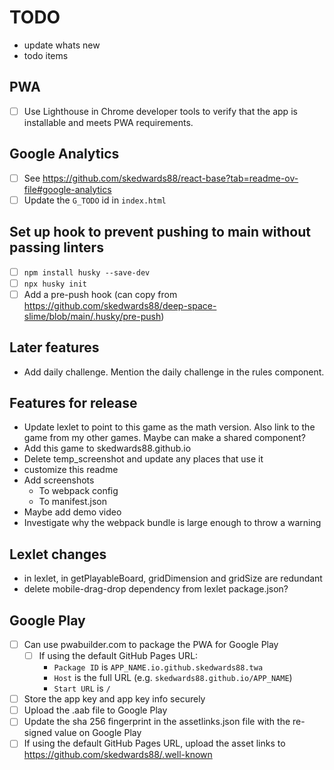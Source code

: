 # TODO

- update whats new
- todo items

## PWA

- [ ] Use Lighthouse in Chrome developer tools to verify that the app is installable and meets PWA requirements.

## Google Analytics

- [ ] See https://github.com/skedwards88/react-base?tab=readme-ov-file#google-analytics
- [ ] Update the `G_TODO` id in `index.html`

## Set up hook to prevent pushing to main without passing linters

- [ ] `npm install husky --save-dev`
- [ ] `npx husky init`
- [ ] Add a pre-push hook (can copy from https://github.com/skedwards88/deep-space-slime/blob/main/.husky/pre-push)

## Later features

- Add daily challenge. Mention the daily challenge in the rules component.

## Features for release

- Update lexlet to point to this game as the math version. Also link to the game from my other games. Maybe can make a shared component?
- Add this game to skedwards88.github.io
- Delete temp_screenshot and update any places that use it
- customize this readme
- Add screenshots
  - To webpack config
  - To manifest.json
- Maybe add demo video
- Investigate why the webpack bundle is large enough to throw a warning

## Lexlet changes

- in lexlet, in getPlayableBoard, gridDimension and gridSize are redundant
- delete mobile-drag-drop dependency from lexlet package.json?

## Google Play

- [ ] Can use pwabuilder.com to package the PWA for Google Play
  - [ ] If using the default GitHub Pages URL:
    - `Package ID` is `APP_NAME.io.github.skedwards88.twa`
    - `Host` is the full URL (e.g. `skedwards88.github.io/APP_NAME`)
    - `Start URL` is `/`
- [ ] Store the app key and app key info securely
- [ ] Upload the .aab file to Google Play
- [ ] Update the sha 256 fingerprint in the assetlinks.json file with the re-signed value on Google Play
- [ ] If using the default GitHub Pages URL, upload the asset links to https://github.com/skedwards88/.well-known
